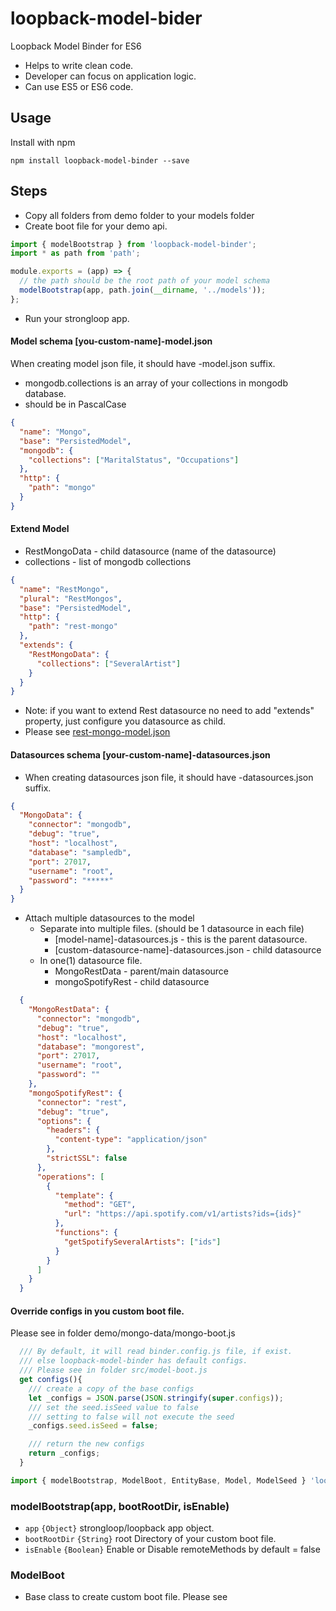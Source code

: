 # loopback-model-bider
Loopback Model Binder for ES6

* Helps to write clean code.
* Developer can focus on application logic.
* Can use ES5 or ES6 code.

## Usage

Install with npm

```
npm install loopback-model-binder --save
```

## Steps
* Copy all folders from demo folder to your models folder
* Create boot file for your demo api.
```javascript
import { modelBootstrap } from 'loopback-model-binder';
import * as path from 'path';

module.exports = (app) => {
  // the path should be the root path of your model schema
  modelBootstrap(app, path.join(__dirname, '../models'));
};
```
* Run your strongloop app.

#### Model schema [you-custom-name]-model.json 
When creating model json file, it should have -model.json suffix.

* mongodb.collections is an array of your collections in mongodb database.
* should be in PascalCase
``` json
{
  "name": "Mongo",
  "base": "PersistedModel",
  "mongodb": {
    "collections": ["MaritalStatus", "Occupations"]
  },
  "http": {
    "path": "mongo"
  }
}
```
#### Extend Model 
* RestMongoData - child datasource (name of the datasource) 
* collections - list of mongodb collections
``` json
{
  "name": "RestMongo",
  "plural": "RestMongos",
  "base": "PersistedModel",
  "http": {
    "path": "rest-mongo"
  },
  "extends": {
    "RestMongoData": {
      "collections": ["SeveralArtist"]
    }
  }
}
```
* Note: if you want to extend Rest datasource no need to add "extends" property, just configure you datasource as child.
* Please see [rest-mongo-model.json](https://github.com/aelbore/loopback-model-binder/blob/master/demo/rest-mongo/rest-mongo-model.json)

#### Datasources schema [your-custom-name]-datasources.json
* When creating datasources json file, it should have -datasources.json suffix.
```json
{
  "MongoData": {
    "connector": "mongodb",
    "debug": "true",
    "host": "localhost",
    "database": "sampledb",
    "port": 27017,
    "username": "root",
    "password": "*****"
  }
}
```
* Attach multiple datasources to the model
  * Separate into multiple files. (should be 1 datasource in each file)
    * [model-name]-datasources.js - this is the parent datasource.
    * [custom-datasource-name]-datasources.json - child datasource
  * In one(1) datasource file.
    * MongoRestData - parent/main datasource 
    * mongoSpotifyRest - child datasource
```json
  {
    "MongoRestData": {
      "connector": "mongodb",
      "debug": "true",
      "host": "localhost",
      "database": "mongorest",
      "port": 27017,
      "username": "root",
      "password": ""
    },
    "mongoSpotifyRest": {
      "connector": "rest",
      "debug": "true",
      "options": {
        "headers": {
          "content-type": "application/json"
        },
        "strictSSL": false
      },
      "operations": [
        { 
          "template": {
            "method": "GET",
            "url": "https://api.spotify.com/v1/artists?ids={ids}"
          },
          "functions": {
            "getSpotifySeveralArtists": ["ids"]
          }
        }
      ]
    }
  }  
```
    
#### Override configs in you custom boot file. 
Please see in folder demo/mongo-data/mongo-boot.js

```javascript
  /// By default, it will read binder.config.js file, if exist.
  /// else loopback-model-binder has default configs.
  /// Please see in folder src/model-boot.js 
  get configs(){
    /// create a copy of the base configs
    let _configs = JSON.parse(JSON.stringify(super.configs));
    /// set the seed.isSeed value to false
    /// setting to false will not execute the seed
    _configs.seed.isSeed = false;

    /// return the new configs
    return _configs;
  }
```

```javascript
import { modelBootstrap, ModelBoot, EntityBase, Model, ModelSeed } 'loopback-model-binder';
```

### modelBootstrap(app, bootRootDir, isEnable)
  * `app` `{Object}` strongloop/loopback app object.
  * `bootRootDir` `{String}` root Directory of your custom boot file.
  * `isEnable` `{Boolean}` Enable or Disable remoteMethods by default = false

### ModelBoot 
  * Base class to create custom boot file. Please see 
